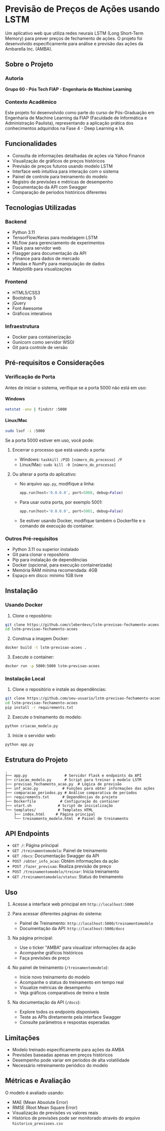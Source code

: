 # Previsão de Preços de Ações usando LSTM

Um aplicativo web que utiliza redes neurais LSTM (Long Short-Term Memory) para prever preços de fechamento de ações. O projeto foi desenvolvido especificamente para análise e previsão das ações da Ambarella Inc. (AMBA).

## Sobre o Projeto

### Autoria
**Grupo 60 - Pós Tech FIAP - Engenharia de Machine Learning**

### Contexto Acadêmico
Este projeto foi desenvolvido como parte do curso de Pós-Graduação em Engenharia de Machine Learning da FIAP (Faculdade de Informática e Administração Paulista), representando a aplicação prática dos conhecimentos adquiridos na Fase 4 - Deep Learning e IA.

## Funcionalidades

- Consulta de informações detalhadas de ações via Yahoo Finance
- Visualização de gráficos de preços históricos
- Previsão de preços futuros usando modelo LSTM
- Interface web intuitiva para interação com o sistema
- Painel de controle para treinamento do modelo
- Registro de previsões e métricas de desempenho
- Documentação da API com Swagger
- Comparação de períodos históricos diferentes

## Tecnologias Utilizadas

### Backend
- Python 3.11
- TensorFlow/Keras para modelagem LSTM
- MLflow para gerenciamento de experimentos
- Flask para servidor web
- Flasgger para documentação da API
- yfinance para dados de mercado
- Pandas e NumPy para manipulação de dados
- Matplotlib para visualizações

### Frontend
- HTML5/CSS3
- Bootstrap 5
- jQuery
- Font Awesome
- Gráficos interativos

### Infraestrutura
- Docker para containerização
- Gunicorn como servidor WSGI
- Git para controle de versão

## Pré-requisitos e Considerações

### Verificação de Porta

Antes de iniciar o sistema, verifique se a porta 5000 não está em uso:

#### Windows
```bash
netstat -ano | findstr :5000
```

#### Linux/Mac
```bash
sudo lsof -i :5000
```

Se a porta 5000 estiver em uso, você pode:
1. Encerrar o processo que está usando a porta:
   - Windows: `taskkill /PID [número_do_processo] /F`
   - Linux/Mac: `sudo kill -9 [número_do_processo]`

2. Ou alterar a porta do aplicativo:
   - No arquivo `app.py`, modifique a linha:
     ```python
     app.run(host='0.0.0.0', port=5000, debug=False)
     ```
   - Para usar outra porta, por exemplo 5001:
     ```python
     app.run(host='0.0.0.0', port=5001, debug=False)
     ```
   - Se estiver usando Docker, modifique também o Dockerfile e o comando de execução do container.

### Outros Pré-requisitos

- Python 3.11 ou superior instalado
- Git para clonar o repositório
- Pip para instalação de dependências
- Docker (opcional, para execução containerizada)
- Memória RAM mínima recomendada: 4GB
- Espaço em disco: mínimo 1GB livre

## Instalação

### Usando Docker

1. Clone o repositório:
```bash
git clone https://github.com/cleberdevs/lstm-previsao-fechamento-acoes.git
cd lstm-previsao-fechamento-acoes
```

2. Construa a imagem Docker:
```bash
docker build -t lstm-previsao-acoes .
```

3. Execute o container:
```bash
docker run -p 5000:5000 lstm-previsao-acoes
```

### Instalação Local

1. Clone o repositório e instale as dependências:
```bash
git clone https://github.com/seu-usuario/lstm-previsao-fechamento-acoes.git
cd lstm-previsao-fechamento-acoes
pip install -r requirements.txt
```

2. Execute o treinamento do modelo:
```bash
python criacao_modelo.py
```

3. Inicie o servidor web:
```bash
python app.py
```

## Estrutura do Projeto

```
.
├── app.py                 # Servidor Flask e endpoints da API
├── criacao_modelo.py      # Script para treinar o modelo LSTM
├── previsao_fechamento_acao.py  # Lógica de previsão
├── inf_acao.py           # Funções para obter informações das ações
├── comparacao_periodos.py # Análise comparativa de períodos
├── requirements.txt      # Dependências do projeto
├── Dockerfile           # Configuração do container
├── start.sh            # Script de inicialização
└── templates/          # Templates HTML
    ├── index.html     # Página principal
    └── treinamento_modelo.html  # Painel de treinamento
```

## API Endpoints

- `GET /`: Página principal
- `GET /treinamentomodelo`: Painel de treinamento
- `GET /docs`: Documentação Swagger da API
- `POST /obter_info_acao`: Obtém informações da ação
- `POST /fazer_previsao`: Realiza previsão de preço
- `POST /treinamentomodelo/treinar`: Inicia treinamento
- `GET /treinamentomodelo/status`: Status do treinamento

## Uso

1. Acesse a interface web principal em `http://localhost:5000`

2. Para acessar diferentes páginas do sistema:
   - Painel de Treinamento: `http://localhost:5000/treinamentomodelo`
   - Documentação da API: `http://localhost:5000/docs`

3. Na página principal:
   - Use o ticker "AMBA" para visualizar informações da ação
   - Acompanhe gráficos históricos
   - Faça previsões de preço

4. No painel de treinamento (`/treinamentomodelo`):
   - Inicie novo treinamento do modelo
   - Acompanhe o status do treinamento em tempo real
   - Visualize métricas de desempenho
   - Veja gráficos comparativos de treino e teste

5. Na documentação da API (`/docs`):
   - Explore todos os endpoints disponíveis
   - Teste as APIs diretamente pela interface Swagger
   - Consulte parâmetros e respostas esperadas

## Limitações

- Modelo treinado especificamente para ações da AMBA
- Previsões baseadas apenas em preços históricos
- Desempenho pode variar em períodos de alta volatilidade
- Necessário retreinamento periódico do modelo

## Métricas e Avaliação

O modelo é avaliado usando:
- MAE (Mean Absolute Error)
- RMSE (Root Mean Square Error)
- Visualização de previsões vs valores reais
- Histórico de previsões pode ser monitorado através do arquivo `historico_previsoes.csv`



